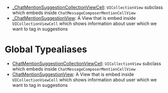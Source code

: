 
  - [\_ChatMentionSuggestionCollectionViewCell](/_ChatMentionSuggestionCollectionViewCell):
    `UICollectionView` subclass which embeds inside `ChatMessageComposerMentionCellView`
  - [\_ChatMentionSuggestionView](/_ChatMentionSuggestionView):
    A View that is embed inside `UICollectionViewCell`  which shows information about user which we want to tag in suggestions

# Global Typealiases

  - [ChatMentionSuggestionCollectionViewCell](/ChatMentionSuggestionCollectionViewCell):
    `UICollectionView` subclass which embeds inside `ChatMessageComposerMentionCellView`
  - [ChatMentionSuggestionView](/ChatMentionSuggestionView):
    A View that is embed inside `UICollectionViewCell`  which shows information about user which we want to tag in suggestions
